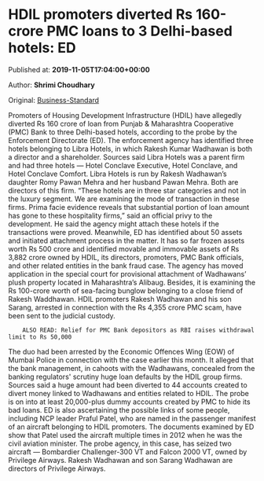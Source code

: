 
# HDIL promoters diverted Rs 160-crore PMC loans to 3 Delhi-based hotels: ED

Published at: **2019-11-05T17:04:00+00:00**

Author: **Shrimi Choudhary**

Original: [Business-Standard](https://www.business-standard.com/article/finance/hdil-promoters-diverted-rs-160-crore-pmc-loans-to-three-delhi-based-hotels-119110501830_1.html)

Promoters of Housing Development Infrastructure (HDIL) have allegedly diverted Rs 160 crore of loan from Punjab & Maharashtra Cooperative (PMC) Bank to three Delhi-based hotels, according to the probe by the Enforcement Directorate (ED).
The enforcement agency has identified three hotels belonging to Libra Hotels, in which Rakesh Kumar Wadhawan is both a director and a shareholder. Sources said Libra Hotels was a parent firm and had three hotels — Hotel Conclave Executive, Hotel Conclave, and Hotel Conclave Comfort. Libra Hotels is run by Rakesh Wadhawan’s daughter Romy Pawan Mehra and her husband Pawan Mehra. Both are directors of this firm.
“These hotels are in three star categories and not in the luxury segment. We are examining the mode of transaction in these firms. Prima facie evidence reveals that substantial portion of loan amount has gone to these hospitality firms,” said an official privy to the development.
He said the agency might attach these hotels if the transactions were proved.
Meanwhile, ED has identified about 50 assets and initiated attachment process in the matter. It has so far frozen assets worth Rs 500 crore and identified movable and immovable assets of Rs 3,882 crore owned by HDIL, its directors, promoters, PMC Bank officials, and other related entities in the bank fraud case.
The agency has moved application in the special court for provisional attachment of Wadhawans’ plush property located in Maharashtra’s Alibaug. Besides, it is examining the Rs 100-crore worth of sea-facing bunglow belonging to a close friend of Rakesh Waddhawan.
HDIL promoters Rakesh Wadhawan and his son Sarang, arrested in connection with the Rs 4,355 crore PMC scam, have been sent to the judicial custody.

        ALSO READ: Relief for PMC Bank depositors as RBI raises withdrawal limit to Rs 50,000
      
The duo had been arrested by the Economic Offences Wing (EOW) of Mumbai Police in connection with the case earlier this month. It alleged that the bank management, in cahoots with the Wadhawans, concealed from the banking regulators' scrutiny huge loan defaults by the HDIL group firms. Sources said a huge amount had been diverted to 44 accounts created to divert money linked to Wadhawans and entities related to HDIL. The probe is on into at least 20,000-plus dummy accounts created by PMC to hide its bad loans.
ED is also ascertaining the possible links of some people, including NCP leader Praful Patel, who are named in the passenger manifest of an aircraft belonging to HDIL promoters.
The documents examined by ED show that Patel used the aircraft multiple times in 2012 when he was the civil aviation minister.
The probe agency, in this case, has seized two aircraft — Bombardier Challenger-300 VT and Falcon 2000 VT, owned by Privilege Airways. Rakesh Wadhawan and son Sarang Wadhawan are directors of Privilege Airways.
